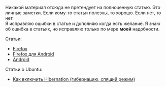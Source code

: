 Никакой материал отсюда не претендует на полноценную статью. Это личные заметки.
Если кому-то статьи полезны, то хорошо. Если нет, то нет.
<br>
Я исправляю ошибки в статье и дополняю когда есть желание. Я знаю об ошибка в статьях, но исправляю только по мере **моей** надобности.

Статьи:
* [Firefox](https://github.com/myBestSoftAndPref/soft/tree/master/src/firefox/desktop.md)
* [Firefox для Android](https://github.com/myBestSoftAndPref/soft/tree/master/src/firefox/android.md)
* [Android](https://github.com/myBestSoftAndPref/soft/tree/master/src/android/README.md)

Статьи о Ubuntu:
* [Как включить Hibernation (гибернацию, спящий режим)](https://raw.githubusercontent.com/myBestSoftAndPref/soft/master/src/linux/hibernation.txt)

